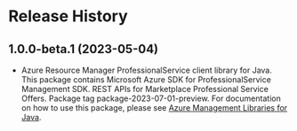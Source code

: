 # Release History

## 1.0.0-beta.1 (2023-05-04)

- Azure Resource Manager ProfessionalService client library for Java. This package contains Microsoft Azure SDK for ProfessionalService Management SDK. REST APIs for Marketplace Professional Service Offers. Package tag package-2023-07-01-preview. For documentation on how to use this package, please see [Azure Management Libraries for Java](https://aka.ms/azsdk/java/mgmt).
